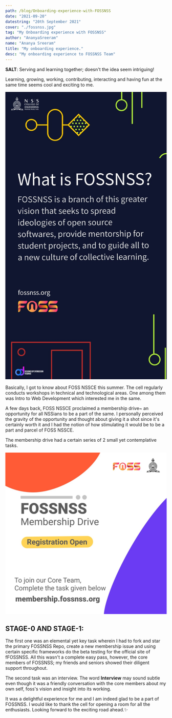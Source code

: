 ```yaml
---
path: /blog/Onboarding-experience-with-FOSSNSS
date: "2021-09-20"
datestring: "20th September 2021"
cover: "./fossnss.jpg"
tag: "My Onboarding experience with FOSSNSS"
author: "AnanyaSreeram"
name: "Ananya Sreeram"
title: "My onboarding experience."
desc: "My onboarding experience to FOSSNSS Team"
---
```



**SALT**: Serving and learning together; doesn't the idea seem intriguing!

Learning, growing, working, contributing, interacting and having fun at the same time seems cool and exciting to me.

![FOSSNSS Intro posters](./fossnss.jpg)


Basically, I got to know about FOSS NSSCE this summer. The cell regularly conducts workshops in technical and technological areas. One among them was Intro to Web Development which interested me in the same.

A few days back, FOSS NSSCE proclaimed a membership drive~ an opportunity for all NSSians to be a part of the same.
I personally perceived the gravity of the opportunity and thought about giving it a shot since it's certainly worth it and I had the notion of how stimulating it would be to be a part and parcel of FOSS NSSCE.

The membership drive had a certain series of 2 small yet contemplative tasks.


![Membership drive poster](./fossmdposter.jpg)

## STAGE-0 AND STAGE-1:

The first one was an elemental yet key task wherein I had to fork and star the primary FOSSNSS Repo, create a new membership issue and using certain specific frameworks do the beta testing for the official site of fFOSSNSS.
All this wasn't a complete easy pass, however, the core members of FOSSNSS; my friends and seniors showed their diligent support throughout. 

The second task was an interview. The word **Interview** may sound subtle even though it was a friendly conversation with the core members about my own self, foss's vision and insight into its working.


It was a delightful experience for me and I am indeed glad to be a part of FOSSNSS. I would like to thank the cell for opening a room for all the enthusiasts. Looking forward to the exciting road ahead.✨

